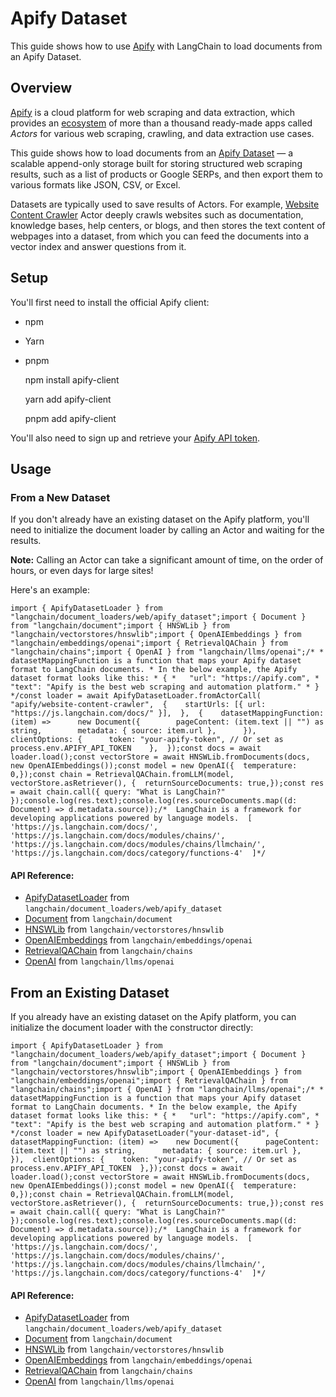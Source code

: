 Apify Dataset
=============

This guide shows how to use [Apify](https://apify.com) with LangChain to load documents from an Apify Dataset.

Overview[​](#overview "Direct link to Overview")
------------------------------------------------

[Apify](https://apify.com) is a cloud platform for web scraping and data extraction, which provides an [ecosystem](https://apify.com/store) of more than a thousand ready-made apps called _Actors_ for various web scraping, crawling, and data extraction use cases.

This guide shows how to load documents from an [Apify Dataset](https://docs.apify.com/platform/storage/dataset) — a scalable append-only storage built for storing structured web scraping results, such as a list of products or Google SERPs, and then export them to various formats like JSON, CSV, or Excel.

Datasets are typically used to save results of Actors. For example, [Website Content Crawler](https://apify.com/apify/website-content-crawler) Actor deeply crawls websites such as documentation, knowledge bases, help centers, or blogs, and then stores the text content of webpages into a dataset, from which you can feed the documents into a vector index and answer questions from it.

Setup[​](#setup "Direct link to Setup")
---------------------------------------

You'll first need to install the official Apify client:

*   npm
*   Yarn
*   pnpm

    npm install apify-client

    yarn add apify-client

    pnpm add apify-client

You'll also need to sign up and retrieve your [Apify API token](https://console.apify.com/account/integrations).

Usage[​](#usage "Direct link to Usage")
---------------------------------------

### From a New Dataset[​](#from-a-new-dataset "Direct link to From a New Dataset")

If you don't already have an existing dataset on the Apify platform, you'll need to initialize the document loader by calling an Actor and waiting for the results.

**Note:** Calling an Actor can take a significant amount of time, on the order of hours, or even days for large sites!

Here's an example:

    import { ApifyDatasetLoader } from "langchain/document_loaders/web/apify_dataset";import { Document } from "langchain/document";import { HNSWLib } from "langchain/vectorstores/hnswlib";import { OpenAIEmbeddings } from "langchain/embeddings/openai";import { RetrievalQAChain } from "langchain/chains";import { OpenAI } from "langchain/llms/openai";/* * datasetMappingFunction is a function that maps your Apify dataset format to LangChain documents. * In the below example, the Apify dataset format looks like this: * { *   "url": "https://apify.com", *   "text": "Apify is the best web scraping and automation platform." * } */const loader = await ApifyDatasetLoader.fromActorCall(  "apify/website-content-crawler",  {    startUrls: [{ url: "https://js.langchain.com/docs/" }],  },  {    datasetMappingFunction: (item) =>      new Document({        pageContent: (item.text || "") as string,        metadata: { source: item.url },      }),    clientOptions: {      token: "your-apify-token", // Or set as process.env.APIFY_API_TOKEN    },  });const docs = await loader.load();const vectorStore = await HNSWLib.fromDocuments(docs, new OpenAIEmbeddings());const model = new OpenAI({  temperature: 0,});const chain = RetrievalQAChain.fromLLM(model, vectorStore.asRetriever(), {  returnSourceDocuments: true,});const res = await chain.call({ query: "What is LangChain?" });console.log(res.text);console.log(res.sourceDocuments.map((d: Document) => d.metadata.source));/*  LangChain is a framework for developing applications powered by language models.  [    'https://js.langchain.com/docs/',    'https://js.langchain.com/docs/modules/chains/',    'https://js.langchain.com/docs/modules/chains/llmchain/',    'https://js.langchain.com/docs/category/functions-4'  ]*/

#### API Reference:

*   [ApifyDatasetLoader](/docs/api/document_loaders_web_apify_dataset/classes/ApifyDatasetLoader) from `langchain/document_loaders/web/apify_dataset`
*   [Document](/docs/api/document/classes/Document) from `langchain/document`
*   [HNSWLib](/docs/api/vectorstores_hnswlib/classes/HNSWLib) from `langchain/vectorstores/hnswlib`
*   [OpenAIEmbeddings](/docs/api/embeddings_openai/classes/OpenAIEmbeddings) from `langchain/embeddings/openai`
*   [RetrievalQAChain](/docs/api/chains/classes/RetrievalQAChain) from `langchain/chains`
*   [OpenAI](/docs/api/llms_openai/classes/OpenAI) from `langchain/llms/openai`

From an Existing Dataset[​](#from-an-existing-dataset "Direct link to From an Existing Dataset")
------------------------------------------------------------------------------------------------

If you already have an existing dataset on the Apify platform, you can initialize the document loader with the constructor directly:

    import { ApifyDatasetLoader } from "langchain/document_loaders/web/apify_dataset";import { Document } from "langchain/document";import { HNSWLib } from "langchain/vectorstores/hnswlib";import { OpenAIEmbeddings } from "langchain/embeddings/openai";import { RetrievalQAChain } from "langchain/chains";import { OpenAI } from "langchain/llms/openai";/* * datasetMappingFunction is a function that maps your Apify dataset format to LangChain documents. * In the below example, the Apify dataset format looks like this: * { *   "url": "https://apify.com", *   "text": "Apify is the best web scraping and automation platform." * } */const loader = new ApifyDatasetLoader("your-dataset-id", {  datasetMappingFunction: (item) =>    new Document({      pageContent: (item.text || "") as string,      metadata: { source: item.url },    }),  clientOptions: {    token: "your-apify-token", // Or set as process.env.APIFY_API_TOKEN  },});const docs = await loader.load();const vectorStore = await HNSWLib.fromDocuments(docs, new OpenAIEmbeddings());const model = new OpenAI({  temperature: 0,});const chain = RetrievalQAChain.fromLLM(model, vectorStore.asRetriever(), {  returnSourceDocuments: true,});const res = await chain.call({ query: "What is LangChain?" });console.log(res.text);console.log(res.sourceDocuments.map((d: Document) => d.metadata.source));/*  LangChain is a framework for developing applications powered by language models.  [    'https://js.langchain.com/docs/',    'https://js.langchain.com/docs/modules/chains/',    'https://js.langchain.com/docs/modules/chains/llmchain/',    'https://js.langchain.com/docs/category/functions-4'  ]*/

#### API Reference:

*   [ApifyDatasetLoader](/docs/api/document_loaders_web_apify_dataset/classes/ApifyDatasetLoader) from `langchain/document_loaders/web/apify_dataset`
*   [Document](/docs/api/document/classes/Document) from `langchain/document`
*   [HNSWLib](/docs/api/vectorstores_hnswlib/classes/HNSWLib) from `langchain/vectorstores/hnswlib`
*   [OpenAIEmbeddings](/docs/api/embeddings_openai/classes/OpenAIEmbeddings) from `langchain/embeddings/openai`
*   [RetrievalQAChain](/docs/api/chains/classes/RetrievalQAChain) from `langchain/chains`
*   [OpenAI](/docs/api/llms_openai/classes/OpenAI) from `langchain/llms/openai`